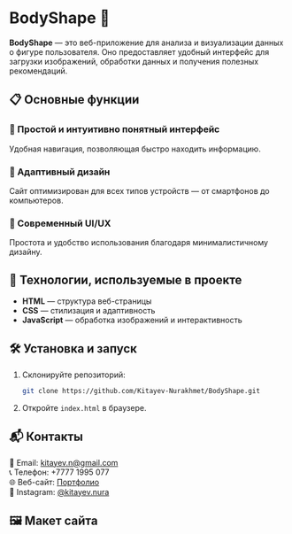 # BodyShape 💪

**BodyShape** — это веб-приложение для анализа и визуализации данных о фигуре пользователя. Оно предоставляет удобный интерфейс для загрузки изображений, обработки данных и получения полезных рекомендаций.

## 📋 Основные функции

### 🌟 Простой и интуитивно понятный интерфейс
Удобная навигация, позволяющая быстро находить информацию.

### 📱 Адаптивный дизайн
Сайт оптимизирован для всех типов устройств — от смартфонов до компьютеров.


### 🎨 Современный UI/UX
Простота и удобство использования благодаря минималистичному дизайну.

## 🚀 Технологии, используемые в проекте

- **HTML** — структура веб-страницы
- **CSS** — стилизация и адаптивность
- **JavaScript** — обработка изображений и интерактивность

## 🛠 Установка и запуск

1. Склонируйте репозиторий:
   ```bash
   git clone https://github.com/Kitayev-Nurakhmet/BodyShape.git
   ```
2. Откройте `index.html` в браузере.

## 📬 Контакты

📧 Email: kitayev.n@gmail.com  
📞 Телефон: +7777 1995 077  
🌐 Веб-сайт: [Портфолио](https://kitayev-nurakhmet.github.io/MyPortfolio/)  
📸 Instagram: [@kitayev.nura](https://www.instagram.com/kitayev.nura)  

## 🖼️ Макет сайта

